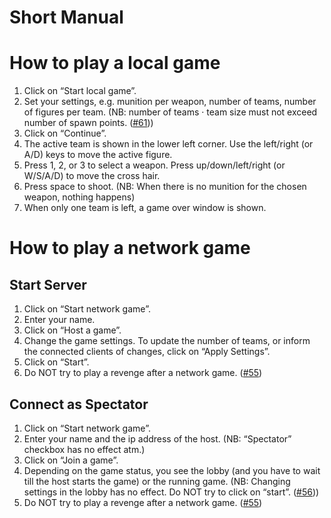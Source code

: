 # Short Manual

# How to play a local game
1. Click on “Start local game”.
2. Set your settings, e.g. munition per weapon, number of teams, number of figures per team. (NB: number of teams · team size must not exceed number of spawn points. ([#61](https://github.com/ProPra14/team61/issues/61)))
3. Click on “Continue”.
4. The active team is shown in the lower left corner. Use the left/right (or A/D) keys to move the active figure.
5. Press 1, 2, or 3 to select a weapon. Press up/down/left/right (or W/S/A/D) to move the cross hair.
6. Press space to shoot. (NB: When there is no munition for the chosen weapon, nothing happens)
7. When only one team is left, a game over window is shown.

# How to play a network game

## Start Server

1. Click on “Start network game”.
2. Enter your name.
3. Click on “Host a game”.
4. Change the game settings. To update the number of teams, or inform the connected clients of changes, click on “Apply Settings”.
5. Click on “Start”.
6. Do NOT try to play a revenge after a network game. ([#55](https://github.com/ProPra14/team61/issues/55))

## Connect as Spectator

1. Click on “Start network game”.
2. Enter your name and the ip address of the host. (NB: “Spectator” checkbox has no effect atm.)
3. Click on “Join a game”.
4. Depending on the game status, you see the lobby (and you have to wait till the host starts the game) or the running game. (NB: Changing settings in the lobby has no effect. Do NOT try to click on “start”. ([#56](https://github.com/ProPra14/team61/issues/56)))
5. Do NOT try to play a revenge after a network game. ([#55](https://github.com/ProPra14/team61/issues/55))
